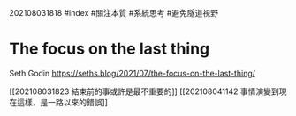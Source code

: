 202108031818 #index #關注本質  #系統思考 #避免隧道視野 

# The focus on the last thing

Seth Godin
https://seths.blog/2021/07/the-focus-on-the-last-thing/


[[202108031823 結束前的事或許是最不重要的]]
[[202108041142 事情演變到現在這樣，是一路以來的錯誤]]


